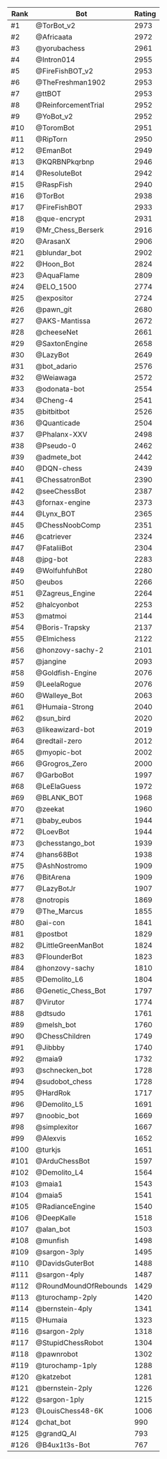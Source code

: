 Rank|Bot|Rating
---|---|---
#1|@TorBot_v2|2973
#2|@Africaata|2972
#3|@yorubachess|2961
#4|@Intron014|2955
#5|@FireFishBOT_v2|2953
#6|@TheFreshman1902|2953
#7|@ttBOT|2953
#8|@ReinforcementTrial|2952
#9|@YoBot_v2|2952
#10|@ToromBot|2951
#11|@RipTorn|2950
#12|@EmanBot|2949
#13|@KQRBNPkqrbnp|2946
#14|@ResoluteBot|2942
#15|@RaspFish|2940
#16|@TorBot|2938
#17|@FireFishBOT|2933
#18|@que-encrypt|2931
#19|@Mr_Chess_Berserk|2916
#20|@ArasanX|2906
#21|@blundar_bot|2902
#22|@Hoon_Bot|2824
#23|@AquaFlame|2809
#24|@ELO_1500|2774
#25|@expositor|2724
#26|@pawn_git|2680
#27|@AKS-Mantissa|2672
#28|@cheeseNet|2661
#29|@SaxtonEngine|2658
#30|@LazyBot|2649
#31|@bot_adario|2576
#32|@Weiawaga|2572
#33|@odonata-bot|2554
#34|@Cheng-4|2541
#35|@bitbitbot|2526
#36|@Quanticade|2504
#37|@Phalanx-XXV|2498
#38|@Pseudo-0|2462
#39|@admete_bot|2442
#40|@DQN-chess|2439
#41|@ChessatronBot|2390
#42|@seeChessBot|2387
#43|@fornax-engine|2373
#44|@Lynx_BOT|2365
#45|@ChessNoobComp|2351
#46|@catriever|2324
#47|@FataliiBot|2304
#48|@jpg-bot|2283
#49|@WolfuhfuhBot|2280
#50|@eubos|2266
#51|@Zagreus_Engine|2264
#52|@halcyonbot|2253
#53|@matmoi|2144
#54|@Boris-Trapsky|2137
#55|@Elmichess|2122
#56|@honzovy-sachy-2|2101
#57|@jangine|2093
#58|@Goldfish-Engine|2076
#59|@LeelaRogue|2076
#60|@Walleye_Bot|2063
#61|@Humaia-Strong|2040
#62|@sun_bird|2020
#63|@likeawizard-bot|2019
#64|@redtail-zero|2012
#65|@myopic-bot|2002
#66|@Grogros_Zero|2000
#67|@GarboBot|1997
#68|@LeElaGuess|1972
#69|@BLANK_BOT|1968
#70|@zeekat|1960
#71|@baby_eubos|1944
#72|@LoevBot|1944
#73|@chesstango_bot|1939
#74|@hans68Bot|1938
#75|@AshNostromo|1909
#76|@BitArena|1909
#77|@LazyBotJr|1907
#78|@notropis|1869
#79|@The_Marcus|1855
#80|@ai-con|1841
#81|@postbot|1829
#82|@LittleGreenManBot|1824
#83|@FlounderBot|1823
#84|@honzovy-sachy|1810
#85|@Demolito_L6|1804
#86|@Genetic_Chess_Bot|1797
#87|@Virutor|1774
#88|@dtsudo|1761
#89|@melsh_bot|1760
#90|@ChessChildren|1749
#91|@Jibbby|1740
#92|@maia9|1732
#93|@schnecken_bot|1728
#94|@sudobot_chess|1728
#95|@HardRok|1717
#96|@Demolito_L5|1691
#97|@noobic_bot|1669
#98|@simplexitor|1667
#99|@Alexvis|1652
#100|@turkjs|1651
#101|@ArduChessBot|1597
#102|@Demolito_L4|1564
#103|@maia1|1543
#104|@maia5|1541
#105|@RadianceEngine|1540
#106|@DeepKalle|1518
#107|@alan_bot|1503
#108|@munfish|1498
#109|@sargon-3ply|1495
#110|@DavidsGuterBot|1488
#111|@sargon-4ply|1487
#112|@RoundMoundOfRebounds|1429
#113|@turochamp-2ply|1420
#114|@bernstein-4ply|1341
#115|@Humaia|1323
#116|@sargon-2ply|1318
#117|@StupidChessRobot|1304
#118|@pawnrobot|1302
#119|@turochamp-1ply|1288
#120|@katzebot|1281
#121|@bernstein-2ply|1226
#122|@sargon-1ply|1215
#123|@LouisChess48-6K|1006
#124|@chat_bot|990
#125|@grandQ_AI|793
#126|@B4ux1t3s-Bot|767
